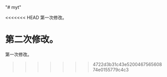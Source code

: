 "# myt" 

<<<<<<< HEAD
第一次修改。

第二次修改。
=======
第一次修改。
>>>>>>> 4722d3b31c43e520046756560874e0155779c4c3
